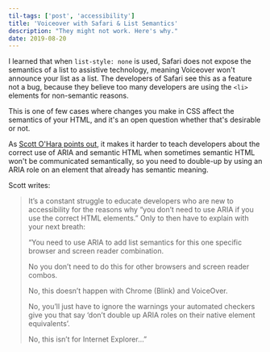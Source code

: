 ```yaml
---
til-tags: ['post', 'accessibility']
title: 'Voiceover with Safari & List Semantics'
description: "They might not work. Here's why." 
date: 2019-08-20
---
```


I learned that when `list-style: none` is used, Safari does not expose the semantics of a list to assistive technology, meaning Voiceover won't announce your list as a list. The developers of Safari see this as a feature not a bug, because they believe too many developers are using the `<li>` elements for non-semantic reasons. 

This is one of few cases where changes you make in CSS affect the semantics of your HTML, and it's an open question whether that's desirable or not. 

As [Scott O'Hara points out](https://www.scottohara.me/blog/2019/01/12/lists-and-safari.html), it makes it harder to teach developers about the correct use of ARIA and semantic HTML when sometimes semantic HTML won't be communicated semantically, so you need to double-up by using an ARIA role on an element that already has semantic meaning. 

Scott writes: 
> It’s a constant struggle to educate developers who are new to accessibility for the reasons why “you don’t need to use ARIA if you use the correct HTML elements.” Only to then have to explain with your next breath:
>
> “You need to use ARIA to add list semantics for this one specific browser and screen reader combination.
>
> No you don’t need to do this for other browsers and screen reader combos.
> 
> No, this doesn’t happen with Chrome (Blink) and VoiceOver.
> 
> No, you’ll just have to ignore the warnings your automated checkers give you that say ‘don’t double up ARIA roles on their native element equivalents’.
> 
> No, this isn’t for Internet Explorer…”